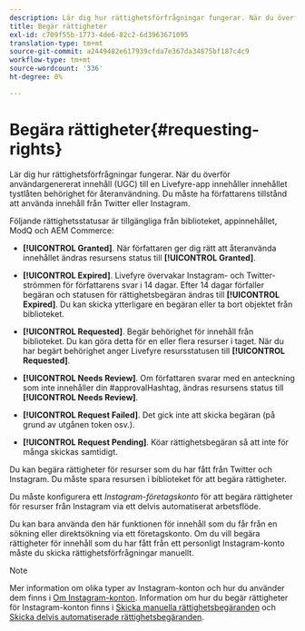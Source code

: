 ```yaml
---
description: Lär dig hur rättighetsförfrågningar fungerar. När du överför användargenererat innehåll (UGC) till en Livefyre-app innehåller innehållet tystlåten behörighet för återanvändning. Du måste ha författarens tillstånd att använda innehåll från Twitter eller Instagram.
title: Begär rättigheter
exl-id: c709f55b-1773-4de6-82c2-6d3963671095
translation-type: tm+mt
source-git-commit: a2449482e617939cfda7e367da34875bf187c4c9
workflow-type: tm+mt
source-wordcount: '336'
ht-degree: 0%

---
```


# Begära rättigheter{#requesting-rights}

Lär dig hur rättighetsförfrågningar fungerar. När du överför användargenererat innehåll (UGC) till en Livefyre-app innehåller innehållet tystlåten behörighet för återanvändning. Du måste ha författarens tillstånd att använda innehåll från Twitter eller Instagram.

Följande rättighetsstatusar är tillgängliga från biblioteket, appinnehållet, ModQ och AEM Commerce:

* **[!UICONTROL Granted]**. När författaren ger dig rätt att återanvända innehållet ändras resursens status till **[!UICONTROL Granted]**.

* **[!UICONTROL Expired]**. Livefyre övervakar Instagram- och Twitter-strömmen för författarens svar i 14 dagar. Efter 14 dagar förfaller begäran och statusen för rättighetsbegäran ändras till **[!UICONTROL Expired]**. Du kan skicka ytterligare en begäran eller ta bort objektet från biblioteket.
* **[!UICONTROL Requested]**. Begär behörighet för innehåll från biblioteket. Du kan göra detta för en eller flera resurser i taget. När du har begärt behörighet anger Livefyre resursstatusen till **[!UICONTROL Requested]**.
* **[!UICONTROL Needs Review]**. Om författaren svarar med en anteckning som inte innehåller din #approvalHashtag, ändras resursens status till **[!UICONTROL Needs Review]**.

* **[!UICONTROL Request Failed]**. Det gick inte att skicka begäran (på grund av utgånen token osv.).
* **[!UICONTROL Request Pending]**. Köar rättighetsbegäran så att inte för många skickas samtidigt.

Du kan begära rättigheter för resurser som du har fått från Twitter och Instagram. Du måste spara resursen i biblioteket för att begära rättigheter.

Du måste konfigurera ett *Instagram-företagskonto* för att begära rättigheter för resurser från Instagram via ett delvis automatiserat arbetsflöde.

Du kan bara använda den här funktionen för innehåll som du får från en sökning eller direktsökning via ett företagskonto. Om du vill begära rättigheter för innehåll som du har fått från ett personligt Instagram-konto måste du skicka rättighetsförfrågningar manuellt.

>[!NOTE]
>
>Mer information om olika typer av Instagram-konton och hur du använder dem finns i [Om Instagram-konton](/help/using/c-users-creating-accounts-with-studio-access/t-configure-social-accout-instagram/c-about-instagram-accounts.md#c_about_instagram_accounts). Information om hur du begär rättigheter för Instagram-konton finns i [Skicka manuella rättighetsbegäranden](/help/using/c-how-requesting-rights-works/c-send-instagram-manual-rights-request.md#c_send_instagram_manual_rights_request) och [Skicka delvis automatiserade rättighetsbegäranden](/help/using/c-how-requesting-rights-works/c-send-an-instagram-rights-request-from-the-library.md#c_send_an_instagram_rights_request_from_the_library).
